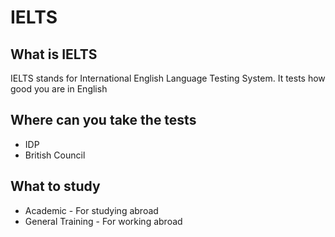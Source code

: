 # IELTS

## What is IELTS

IELTS stands for International English Language Testing System. It tests how good you are in English

## Where can you take the tests

- IDP
- British Council

## What to study

- Academic - For studying abroad
- General Training - For working abroad
